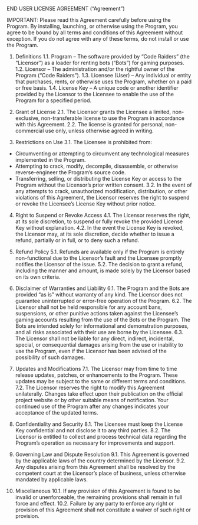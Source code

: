 END USER LICENSE AGREEMENT
(“Agreement”)

IMPORTANT: Please read this Agreement carefully before using the Program. By installing, launching, or otherwise using the Program, you agree to be bound by all terms and conditions of this Agreement without exception. If you do not agree with any of these terms, do not install or use the Program.

1. Definitions
1.1. Program – The software provided by “Code Raiders” (the “Licensor”) as a loader for renting bots (“Bots”) for gaming purposes.
1.2. Licensor – The administration and/or the rightful owner of the Program (“Code Raiders”).
1.3. Licensee (User) – Any individual or entity that purchases, rents, or otherwise uses the Program, whether on a paid or free basis.
1.4. License Key – A unique code or another identifier provided by the Licensor to the Licensee to enable the use of the Program for a specified period.

2. Grant of License
2.1. The Licensor grants the Licensee a limited, non-exclusive, non-transferable license to use the Program in accordance with this Agreement.
2.2. The license is granted for personal, non-commercial use only, unless otherwise agreed in writing.

3. Restrictions on Use
3.1. The Licensee is prohibited from:
- Circumventing or attempting to circumvent any technological measures implemented in the Program.
- Attempting to crack, modify, decompile, disassemble, or otherwise reverse-engineer the Program’s source code.
- Transferring, selling, or distributing the License Key or access to the Program without the Licensor’s prior written consent.
3.2. In the event of any attempts to crack, unauthorized modification, distribution, or other violations of this Agreement, the Licensor reserves the right to suspend or revoke the Licensee’s License Key without prior notice.

4. Right to Suspend or Revoke Access
4.1. The Licensor reserves the right, at its sole discretion, to suspend or fully revoke the provided License Key without explanation.
4.2. In the event the License Key is revoked, the Licensor may, at its sole discretion, decide whether to issue a refund, partially or in full, or to deny such a refund.

5. Refund Policy
5.1. Refunds are available only if the Program is entirely non-functional due to the Licensor’s fault and the Licensee promptly notifies the Licensor of the issue.
5.2. The decision to grant a refund, including the manner and amount, is made solely by the Licensor based on its own criteria.

6. Disclaimer of Warranties and Liability
6.1. The Program and the Bots are provided “as is” without warranty of any kind. The Licensor does not guarantee uninterrupted or error-free operation of the Program.
6.2. The Licensor shall not be held responsible for any account bans, suspensions, or other punitive actions taken against the Licensee’s gaming accounts resulting from the use of the Bots or the Program. The Bots are intended solely for informational and demonstration purposes, and all risks associated with their use are borne by the Licensee.
6.3. The Licensor shall not be liable for any direct, indirect, incidental, special, or consequential damages arising from the use or inability to use the Program, even if the Licensor has been advised of the possibility of such damages.

7. Updates and Modifications
7.1. The Licensor may from time to time release updates, patches, or enhancements to the Program. These updates may be subject to the same or different terms and conditions.
7.2. The Licensor reserves the right to modify this Agreement unilaterally. Changes take effect upon their publication on the official project website or by other suitable means of notification. Your continued use of the Program after any changes indicates your acceptance of the updated terms.

8. Confidentiality and Security
8.1. The Licensee must keep the License Key confidential and not disclose it to any third parties.
8.2. The Licensor is entitled to collect and process technical data regarding the Program’s operation as necessary for improvements and support.

9. Governing Law and Dispute Resolution
9.1. This Agreement is governed by the applicable laws of the country determined by the Licensor.
9.2. Any disputes arising from this Agreement shall be resolved by the competent court at the Licensor’s place of business, unless otherwise mandated by applicable laws.

10. Miscellaneous
10.1. If any provision of this Agreement is found to be invalid or unenforceable, the remaining provisions shall remain in full force and effect.
10.2. Failure by any party to enforce any right or provision of this Agreement shall not constitute a waiver of such right or provision.

